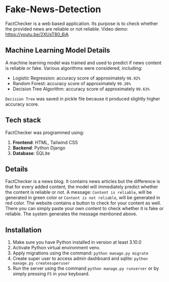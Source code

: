 # Fake-News-Detection

FactChecker is a web based application. Its purpose is to check whether the provided news are reliable or not reliable.
Video demo: https://youtu.be/2XUsT80_6iA 

## Machine Learning Model Details

A machine learning model was trained and used to predict if news content is reliable or fake. Various algorithms were considered, including:

- Logistic Regression: accuracy score of approximately `98.92%`
- Random Forest: accuracy score of approximately `99.26%`
- Decision Tree Algorithm: accuracy score of approximately `99.63%`

`Decision Tree` was saved in pickle file because it produced slightly higher accuracy score.

## Tech stack

FactChecker was programmed using:

1.  **Frontend**: HTML, Tailwind CSS
2.  **Backend**: Python Django
3.  **Database**: SQLite

## Details

FactChecker is a news blog. It contains news articles but the difference is that for every added content, the model will immediately predict whether the content is reliable or not. A message: `Content is reliable`, will be generated in green color or `Content is not reliable`, will be generated in red color. The website contains a button to check for your content as well. There you can simply paste your own content to check whether it is fake or reliable. The system generates the message mentioned above.

## Installation

1. Make sure you have Python installed in version at least 3.10.0
2. Activate Python virtual environment venv.
3. Apply migrations using the command: `python manage.py migrate`
4. Create super user to access admin dashboard and sqlite: `python manage.py createsuperuser`
5. Run the server using the command `python manage.py runserver` or by simply pressing `F5` in your keyboard.
